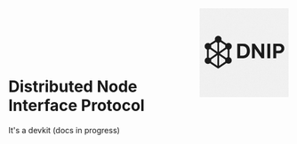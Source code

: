 <img align="right" alt="DNIP logo" width="160" src="https://raw.githubusercontent.com/dnip-foundation/dnip-devkit/master/assets/logo.jpg">

<br>
<br>
<br>
<br>
<br>

# Distributed Node Interface Protocol

It's a devkit (docs in progress)
